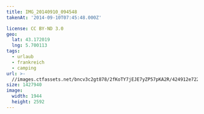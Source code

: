 ```yaml
---
title: IMG_20140910_094548
takenAt: '2014-09-10T07:45:48.000Z'

license: CC BY-ND 3.0
geo:
  lat: 43.172019
  lng: 5.700113
tags:
  - urlaub
  - frankreich
  - camping
url: >-
  //images.ctfassets.net/bncv3c2gt878/2fKoTY7jEJE7yZP57pKA2R/424912e722e71a47e3cdf1a1e2536c95/img_20140910_094548_28278602696_o
size: 1427940
image:
  width: 1944
  height: 2592
---
```


